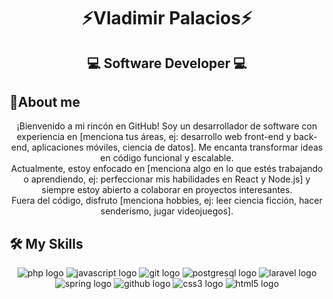 <div align="center">
  <h1>⚡Vladimir Palacios⚡</h1>
  <h2>💻 Software Developer 💻</h2>
</div>

<div align="start">
  <h2>🎲About me</h2>
</div>  

<div align="center">
  <p>  
    ¡Bienvenido a mi rincón en GitHub! Soy un desarrollador de software con experiencia en [menciona tus áreas, ej: desarrollo web front-end y back-end, aplicaciones móviles, 
    ciencia de datos]. Me encanta transformar ideas en código funcional y escalable.
    <br>
    Actualmente, estoy enfocado en [menciona algo en lo que estés trabajando o aprendiendo, ej: perfeccionar mis habilidades en React y Node.js] y siempre estoy abierto a 
    colaborar en proyectos interesantes.
    <br>
    Fuera del código, disfruto [menciona hobbies, ej: leer ciencia ficción, hacer senderismo, jugar videojuegos].
  </p>
</div>

<div align="start">
  <h2>🛠️ My Skills</h2>
</div>

<div align="center">
  
  <img src="https://camo.githubusercontent.com/92a977256f3f2b4ef99e6684c1d88f1ac0394ed909893e5e56cb3539a31f2590/68747470733a2f2f63646e2e6a7364656c6976722e6e65742f67682f64657669636f6e732f64657669636f6e2f69636f6e732f7068702f7068702d6f726967696e616c2e737667" height="40" alt="php logo" data-canonical-src="https://cdn.jsdelivr.net/gh/devicons/devicon/icons/php/php-original.svg" style="max-width: 100%; height: auto; max-height: 40px;">
  <img src="https://camo.githubusercontent.com/426c1121b29abc64a6b1af1e3aa3091abb38e39c87054720b765af1425c74e7f/68747470733a2f2f63646e2e6a7364656c6976722e6e65742f67682f64657669636f6e732f64657669636f6e2f69636f6e732f6a6176617363726970742f6a6176617363726970742d6f726967696e616c2e737667" height="40" alt="javascript logo" data-canonical-src="https://cdn.jsdelivr.net/gh/devicons/devicon/icons/javascript/javascript-original.svg" style="max-width: 100%; height: auto; max-height: 40px;">
  <img src="https://camo.githubusercontent.com/15166a15835f145259844be455ab5945594a70c48a3090aa83d193bd5e3e9bc5/68747470733a2f2f63646e2e6a7364656c6976722e6e65742f67682f64657669636f6e732f64657669636f6e2f69636f6e732f6769742f6769742d6f726967696e616c2e737667" height="40" alt="git logo" data-canonical-src="https://cdn.jsdelivr.net/gh/devicons/devicon/icons/git/git-original.svg" style="max-width: 100%; height: auto; max-height: 40px;">
  <img src="https://camo.githubusercontent.com/f76ca013b330e2bffb000dfd1f5487432ead1d7c6f489b6051a5ac5853ea4c78/68747470733a2f2f63646e2e6a7364656c6976722e6e65742f67682f64657669636f6e732f64657669636f6e2f69636f6e732f706f737467726573716c2f706f737467726573716c2d6f726967696e616c2e737667" height="40" alt="postgresql logo" data-canonical-src="https://cdn.jsdelivr.net/gh/devicons/devicon/icons/postgresql/postgresql-original.svg" style="max-width: 100%; height: auto; max-height: 40px;">
  <img src="https://camo.githubusercontent.com/d1865eb67e9a7175cab0fd3b47508da75dcee4b0460f9043bde1d5af54e0530b/68747470733a2f2f63646e2e6a7364656c6976722e6e65742f67682f64657669636f6e732f64657669636f6e2f69636f6e732f6c61726176656c2f6c61726176656c2d6f726967696e616c2e737667" height="40" alt="laravel logo" data-canonical-src="https://cdn.jsdelivr.net/gh/devicons/devicon/icons/laravel/laravel-original.svg" style="max-width: 100%; height: auto; max-height: 40px;">
  <img src="https://camo.githubusercontent.com/6d836114e08a9f246b20f8b589a26010ddf99f37b90a157e1df38e19705a5ea5/68747470733a2f2f63646e2e6a7364656c6976722e6e65742f67682f64657669636f6e732f64657669636f6e2f69636f6e732f737072696e672f737072696e672d6f726967696e616c2e737667" height="40" alt="spring logo" data-canonical-src="https://cdn.jsdelivr.net/gh/devicons/devicon/icons/spring/spring-original.svg" style="max-width: 100%; height: auto; max-height: 40px;">
<img src="https://camo.githubusercontent.com/2e3402a95bea6acba7dd5d26566d797607b63a6bdec43942c8286fbf7db4a177/68747470733a2f2f63646e2e6a7364656c6976722e6e65742f67682f64657669636f6e732f64657669636f6e2f69636f6e732f6769746875622f6769746875622d6f726967696e616c2e737667" height="40" alt="github logo" data-canonical-src="https://cdn.jsdelivr.net/gh/devicons/devicon/icons/github/github-original.svg" style="max-width: 100%; height: auto; max-height: 40px;">
<img src="https://camo.githubusercontent.com/4eaf7f26830ffa4bc4c4502a24e9be29fa2796208648a805e8f610da811aeb05/68747470733a2f2f63646e2e6a7364656c6976722e6e65742f67682f64657669636f6e732f64657669636f6e2f69636f6e732f637373332f637373332d6f726967696e616c2e737667" height="40" alt="css3 logo" data-canonical-src="https://cdn.jsdelivr.net/gh/devicons/devicon/icons/css3/css3-original.svg" style="max-width: 100%; height: auto; max-height: 40px;">
<img src="https://camo.githubusercontent.com/6647554cf19482c32acc6a6a3b8bd68b845fafabd474595e7e92dead3075c3ea/68747470733a2f2f63646e2e6a7364656c6976722e6e65742f67682f64657669636f6e732f64657669636f6e2f69636f6e732f68746d6c352f68746d6c352d6f726967696e616c2e737667" height="40" alt="html5 logo" data-canonical-src="https://cdn.jsdelivr.net/gh/devicons/devicon/icons/html5/html5-original.svg" style="max-width: 100%; height: auto; max-height: 40px;">

